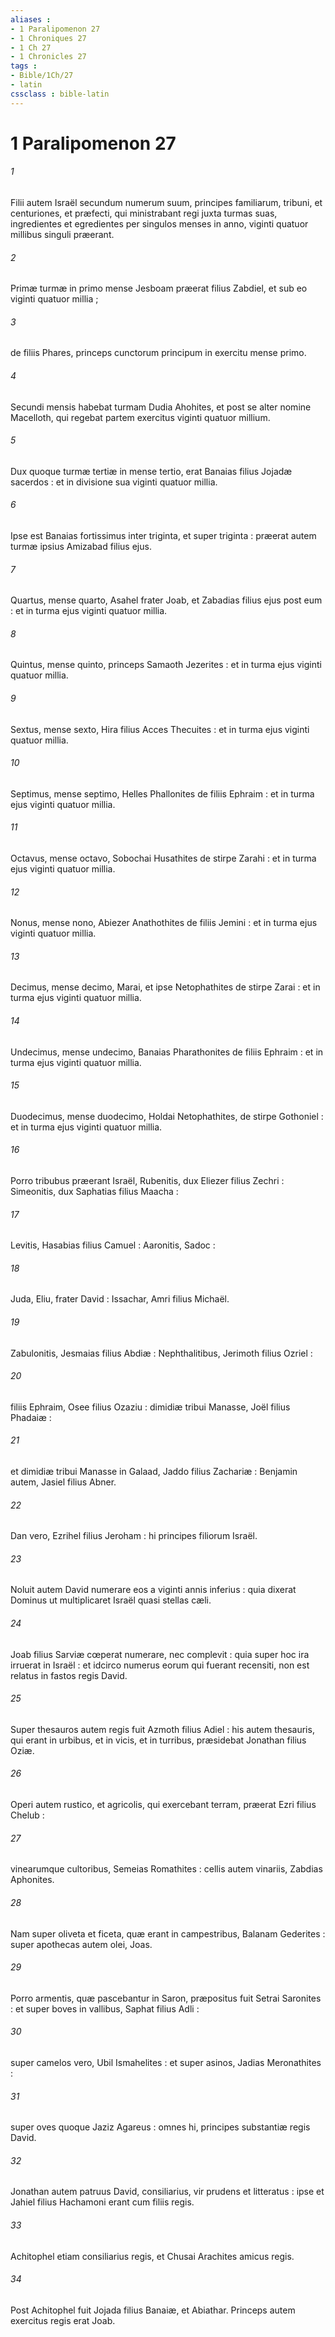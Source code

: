 ```yaml
---
aliases : 
- 1 Paralipomenon 27
- 1 Chroniques 27
- 1 Ch 27
- 1 Chronicles 27
tags : 
- Bible/1Ch/27
- latin
cssclass : bible-latin
---
```


# 1 Paralipomenon 27

###### 1
Filii autem Israël secundum numerum suum, principes familiarum, tribuni, et centuriones, et præfecti, qui ministrabant regi juxta turmas suas, ingredientes et egredientes per singulos menses in anno, viginti quatuor millibus singuli præerant.
###### 2
Primæ turmæ in primo mense Jesboam præerat filius Zabdiel, et sub eo viginti quatuor millia ;
###### 3
de filiis Phares, princeps cunctorum principum in exercitu mense primo.
###### 4
Secundi mensis habebat turmam Dudia Ahohites, et post se alter nomine Macelloth, qui regebat partem exercitus viginti quatuor millium.
###### 5
Dux quoque turmæ tertiæ in mense tertio, erat Banaias filius Jojadæ sacerdos : et in divisione sua viginti quatuor millia.
###### 6
Ipse est Banaias fortissimus inter triginta, et super triginta : præerat autem turmæ ipsius Amizabad filius ejus.
###### 7
Quartus, mense quarto, Asahel frater Joab, et Zabadias filius ejus post eum : et in turma ejus viginti quatuor millia.
###### 8
Quintus, mense quinto, princeps Samaoth Jezerites : et in turma ejus viginti quatuor millia.
###### 9
Sextus, mense sexto, Hira filius Acces Thecuites : et in turma ejus viginti quatuor millia.
###### 10
Septimus, mense septimo, Helles Phallonites de filiis Ephraim : et in turma ejus viginti quatuor millia.
###### 11
Octavus, mense octavo, Sobochai Husathites de stirpe Zarahi : et in turma ejus viginti quatuor millia.
###### 12
Nonus, mense nono, Abiezer Anathothites de filiis Jemini : et in turma ejus viginti quatuor millia.
###### 13
Decimus, mense decimo, Marai, et ipse Netophathites de stirpe Zarai : et in turma ejus viginti quatuor millia.
###### 14
Undecimus, mense undecimo, Banaias Pharathonites de filiis Ephraim : et in turma ejus viginti quatuor millia.
###### 15
Duodecimus, mense duodecimo, Holdai Netophathites, de stirpe Gothoniel : et in turma ejus viginti quatuor millia.
###### 16
Porro tribubus præerant Israël, Rubenitis, dux Eliezer filius Zechri : Simeonitis, dux Saphatias filius Maacha :
###### 17
Levitis, Hasabias filius Camuel : Aaronitis, Sadoc :
###### 18
Juda, Eliu, frater David : Issachar, Amri filius Michaël.
###### 19
Zabulonitis, Jesmaias filius Abdiæ : Nephthalitibus, Jerimoth filius Ozriel :
###### 20
filiis Ephraim, Osee filius Ozaziu : dimidiæ tribui Manasse, Joël filius Phadaiæ :
###### 21
et dimidiæ tribui Manasse in Galaad, Jaddo filius Zachariæ : Benjamin autem, Jasiel filius Abner.
###### 22
Dan vero, Ezrihel filius Jeroham : hi principes filiorum Israël.
###### 23
Noluit autem David numerare eos a viginti annis inferius : quia dixerat Dominus ut multiplicaret Israël quasi stellas cæli.
###### 24
Joab filius Sarviæ cœperat numerare, nec complevit : quia super hoc ira irruerat in Israël : et idcirco numerus eorum qui fuerant recensiti, non est relatus in fastos regis David.
###### 25
Super thesauros autem regis fuit Azmoth filius Adiel : his autem thesauris, qui erant in urbibus, et in vicis, et in turribus, præsidebat Jonathan filius Oziæ.
###### 26
Operi autem rustico, et agricolis, qui exercebant terram, præerat Ezri filius Chelub :
###### 27
vinearumque cultoribus, Semeias Romathites : cellis autem vinariis, Zabdias Aphonites.
###### 28
Nam super oliveta et ficeta, quæ erant in campestribus, Balanam Gederites : super apothecas autem olei, Joas.
###### 29
Porro armentis, quæ pascebantur in Saron, præpositus fuit Setrai Saronites : et super boves in vallibus, Saphat filius Adli :
###### 30
super camelos vero, Ubil Ismahelites : et super asinos, Jadias Meronathites :
###### 31
super oves quoque Jaziz Agareus : omnes hi, principes substantiæ regis David.
###### 32
Jonathan autem patruus David, consiliarius, vir prudens et litteratus : ipse et Jahiel filius Hachamoni erant cum filiis regis.
###### 33
Achitophel etiam consiliarius regis, et Chusai Arachites amicus regis.
###### 34
Post Achitophel fuit Jojada filius Banaiæ, et Abiathar. Princeps autem exercitus regis erat Joab.

